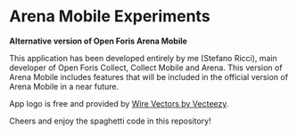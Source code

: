 # Arena Mobile Experiments

**Alternative version of Open Foris Arena Mobile**

This application has been developed entirely by me (Stefano Ricci), main developer of Open Foris Collect, Collect Mobile and Arena.
This version of Arena Mobile includes features that will be included in the official version of Arena Mobile in a near future.

App logo is free and provided by [Wire Vectors by Vecteezy](https://www.vecteezy.com/free-vector/wire).

Cheers and enjoy the spaghetti code in this repository!
